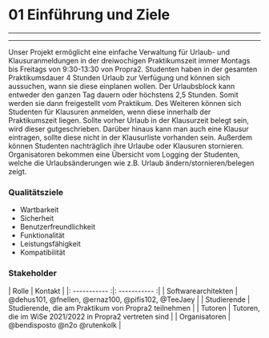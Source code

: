 # 01 Einführung und Ziele

---
---

Unser Projekt ermöglicht eine einfache Verwaltung für Urlaub- und Klausuranmeldungen in der dreiwochigen Praktikumszeit immer Montags bis Freitags von 9:30-13:30 von Propra2.
Studenten haben in der gesamten Praktikumsdauer 4 Stunden Urlaub zur Verfügung und können sich aussuchen, wann sie diese einplanen wollen. Der Urlaubsblock kann entweder den ganzen Tag dauern oder höchstens 2,5 Stunden. Somit werden sie dann freigestellt vom Praktikum.
Des Weiteren können sich Studenten für Klausuren anmelden, wenn diese innerhalb der Praktikumszeit liegen. Sollte vorher Urlaub in der Klausurzeit belegt sein, wird dieser gutgeschrieben.
Darüber hinaus kann man auch eine Klausur eintragen, sollte diese nicht in der Klausurliste vorhanden sein.
Außerdem können Studenten nachträglich ihre Urlaube oder Klausuren stornieren.
Organisatoren bekommen eine Übersicht vom Logging der Studenten, welche die Urlaubsänderungen wie z.B. Urlaub ändern/stornieren/belegen zeigt.


### Qualitätsziele

- Wartbarkeit
- Sicherheit
- Benutzerfreundlichkeit
- Funktionalität
- Leistungsfähigkeit
- Kompatibilität



### Stakeholder 
| Rolle     | Kontakt |
|: ----------- :|: ----------- :|
| Softwarearchitekten | @dehus101, @fnellen, @ernaz100, @pifis102, @TeeJaey |
| Studierende | Studierende, die am Praktikum von Propra2 teilnehmen |
| Tutoren | Tutoren, die im WiSe 2021/2022 in Propra2 vertreten sind |
| Organisatoren | @bendisposto @n2o @rutenkolk |
